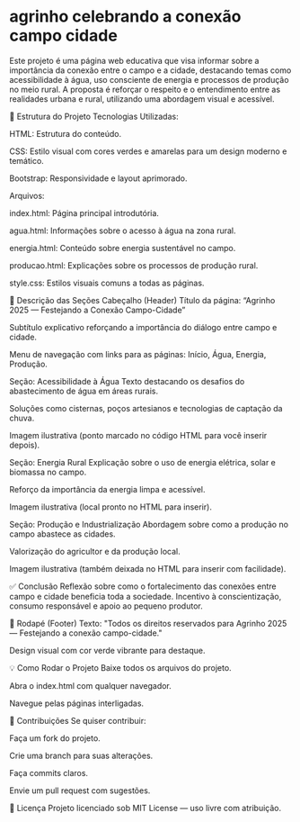 # agrinho celebrando a conexão campo cidade
Este projeto é uma página web educativa que visa informar sobre a importância da conexão entre o campo e a cidade, destacando temas como acessibilidade à água, uso consciente de energia e processos de produção no meio rural. A proposta é reforçar o respeito e o entendimento entre as realidades urbana e rural, utilizando uma abordagem visual e acessível.

🧩 Estrutura do Projeto
Tecnologias Utilizadas:

HTML: Estrutura do conteúdo.

CSS: Estilo visual com cores verdes e amarelas para um design moderno e temático.

Bootstrap: Responsividade e layout aprimorado.

Arquivos:

index.html: Página principal introdutória.

agua.html: Informações sobre o acesso à água na zona rural.

energia.html: Conteúdo sobre energia sustentável no campo.

producao.html: Explicações sobre os processos de produção rural.

style.css: Estilos visuais comuns a todas as páginas.

📌 Descrição das Seções
Cabeçalho (Header)
Título da página: “Agrinho 2025 — Festejando a Conexão Campo-Cidade”

Subtítulo explicativo reforçando a importância do diálogo entre campo e cidade.

Menu de navegação com links para as páginas: Início, Água, Energia, Produção.

Seção: Acessibilidade à Água
Texto destacando os desafios do abastecimento de água em áreas rurais.

Soluções como cisternas, poços artesianos e tecnologias de captação da chuva.

Imagem ilustrativa (ponto marcado no código HTML para você inserir depois).

Seção: Energia Rural
Explicação sobre o uso de energia elétrica, solar e biomassa no campo.

Reforço da importância da energia limpa e acessível.

Imagem ilustrativa (local pronto no HTML para inserir).

Seção: Produção e Industrialização
Abordagem sobre como a produção no campo abastece as cidades.

Valorização do agricultor e da produção local.

Imagem ilustrativa (também deixada no HTML para inserir com facilidade).

✅ Conclusão
Reflexão sobre como o fortalecimento das conexões entre campo e cidade beneficia toda a sociedade. Incentivo à conscientização, consumo responsável e apoio ao pequeno produtor.

🔗 Rodapé (Footer)
Texto: "Todos os direitos reservados para Agrinho 2025 — Festejando a conexão campo-cidade."

Design visual com cor verde vibrante para destaque.

💡 Como Rodar o Projeto
Baixe todos os arquivos do projeto.

Abra o index.html com qualquer navegador.

Navegue pelas páginas interligadas.

🙌 Contribuições
Se quiser contribuir:

Faça um fork do projeto.

Crie uma branch para suas alterações.

Faça commits claros.

Envie um pull request com sugestões.

📜 Licença
Projeto licenciado sob MIT License — uso livre com atribuição.










